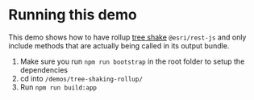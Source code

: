 # Running this demo

This demo shows how to have rollup [tree shake](https://rollupjs.org/guide/en#tree-shaking) `@esri/rest-js` and only include methods that are actually being called in its output bundle.

1. Make sure you run `npm run bootstrap` in the root folder to setup the dependencies
1. cd into `/demos/tree-shaking-rollup/`
1. Run `npm run build:app`


